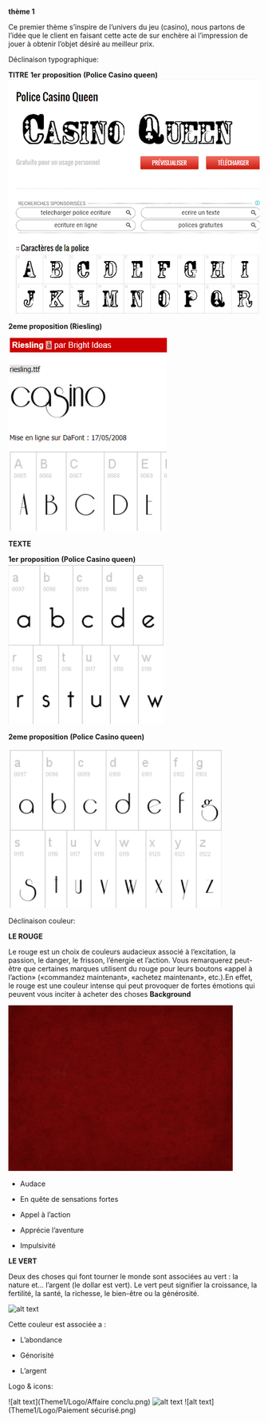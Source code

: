 
**thème 1**

Ce premier thème s’inspire de l’univers du jeu (casino), nous partons de l’idée que le client en faisant cette acte de sur enchère ai l’impression de jouer à obtenir l’objet désiré au meilleur prix.

Déclinaison typographique:

**TITRE**
**1er** **proposition** **(Police Casino queen)** 
![alt text](Theme1/TYPO/prop1/policetitre.png)


**2eme proposition (Riesling)**

![alt text](Theme1/TYPO/prop2/titre2.png)

  **TEXTE**
 
 **1er** **proposition** **(Police Casino queen)** 
![alt text](Theme1/TYPO/prop1/minus2.png)


**2eme proposition** **(Police Casino queen)** 

![alt text](Theme1/TYPO/prop2/rieslingmin.png)
   

Déclinaison couleur:

   ****LE ROUGE****

  

Le rouge est un choix de couleurs audacieux associé à l’excitation, la passion, le danger, le frisson, l’énergie et l’action. Vous remarquerez peut-être que certaines marques utilisent du rouge pour leurs boutons «appel à l’action» («commandez maintenant», «achetez maintenant», etc.).En effet, le rouge est une couleur intense qui peut provoquer de fortes émotions qui peuvent vous inciter à acheter des choses
**Background**


  ![alt text](Theme1/Couleur/background.jpg)
   
  
-   Audace
    
-   En quête de sensations fortes
    
-   Appel à l’action
    
-   Apprécie l’aventure
    
-   Impulsivité

 ****LE VERT****

Deux des choses qui font tourner le monde sont associées au vert : la nature et… l’argent (le dollar est vert). Le vert peut signifier la croissance, la fertilité, la santé, la richesse, le bien-être ou la générosité.

![alt text](Theme1/Couleur/background2.jpg)

Cette couleur est associée a :

-   L’abondance
    
-   Génorisité
    
-   L’argent

Logo & icons: 

![alt text](Theme1/Logo/Affaire conclu.png)
![alt text](Theme1/Logo/Enchère.png)
![alt text](Theme1/Logo/Paiement sécurisé.png)


  
